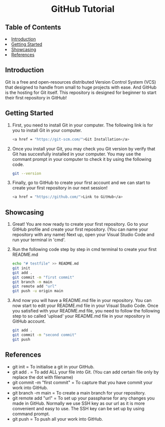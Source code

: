 <h1 align = "center">GitHub Tutorial</h1>

<!-- Table of Content -->
## Table of Contents
<li>
    <a href = "## Introduction">Introduction</a>
</li>

<li>
    <a href = "## Getting Started">Getting Started</a>
</li>

<li>
    <a href = "## Showcasing">Showcasing</a>
</li>

<li>
    <a href = "## References">References</a>
</li>

<!-- Introduction -->
## Introduction 
Git is a free and open-resources distributed Version Control System (VCS) that designed to handle from small to huge projects with ease. And GitHub is the hosting for Git itself. This repository is designed for beginner to start their first repository in GitHub! 

## Getting Started 
1. First, you need to install Git in your computer. The following link is for you to install Git in your computer. 
    ```sh
    <a href = "https://git-scm.com/">Git Installation</a>
    ```

2. Once you install your Git, you may check you Git version by verify that Git has succesfully installed in your computer. You may use the commant prompt in your computer to check it by using the following code. 
    ```sh
    git --version 
    ```

3. Finally, go to GitHub to create your first account and we can start to create your first repository in our next session! 
    ```sh
    <a href = "https://github.com/">Link to GitHub</a>
    ```

## Showcasing 
1. Great! You are now ready to create your first repository. Go to your GitHub profile and create your first repository. (You can name your repository with any name) Next up, open your Visual Studio Code and run your terminal in 'cmd'. 

2. Run the following code step by step in cmd terminal to create your first README.md 
    ```sh
    echo "# testfile" >> README.md
    git init
    git add . 
    git commit -m "first commit"
    git branch -m main
    git remote add "url"
    git push -u origin main
    ```

3. And now you will have a README.md file in your repository. You can now start to edit your README.md file in your Visual Studio Code. Once you satisfied with your README.md file, you need to follow the following step to so called 'upload' your README.md file in your repository in GitHub account. 
    ```sh
    git add . 
    git commit -m "second commit"
    git push 
    ```

## References 
* git init = To initialise a git in your GitHub.
* git add . = To add ALL your file into Git. (You can add certain file only by replace the dot with filename)
* git commit -m "first commit" = To capture that you have commit your work into GitHub.
* git branch -m main = To create a main branch for your repository. 
* git remote add "url" = To set up your passpharse for any changes you made in GitHub. Normally we use SSH key as our url as it is more convenient and easy to use. The SSH key can be set up by using command prompt. 
* git push = To push all your work into GitHub. 



